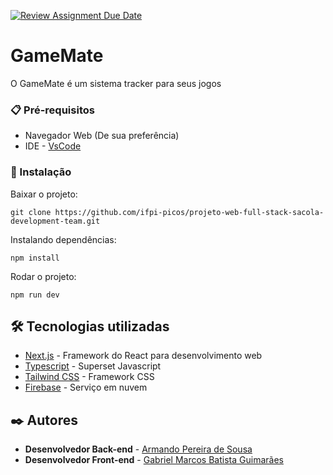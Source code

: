 [![Review Assignment Due Date](https://classroom.github.com/assets/deadline-readme-button-24ddc0f5d75046c5622901739e7c5dd533143b0c8e959d652212380cedb1ea36.svg)](https://classroom.github.com/a/U2l29CBO)
# GameMate

O GameMate é um sistema tracker para seus jogos
### 📋 Pré-requisitos

 

 - Navegador Web (De sua preferência)
 - IDE -  [VsCode](https://code.visualstudio.com/docs)


### 🔧 Instalação

Baixar o projeto:

```
git clone https://github.com/ifpi-picos/projeto-web-full-stack-sacola-development-team.git
```

Instalando dependências:
```
npm install
```
Rodar o projeto:
```
npm run dev
```




## 🛠️ Tecnologias utilizadas



* [Next.js](https://nextjs.org/docs) - Framework do React para desenvolvimento web
* [Typescript](https://www.typescriptlang.org/docs/) - Superset Javascript
* [Tailwind CSS](https://tailwindcss.com/docs/installation) - Framework CSS
* [Firebase](https://firebase.google.com/docs?hl=pt-br) -  Serviço em nuvem
## ✒️ Autores


* **Desenvolvedor Back-end** - [Armando Pereira de Sousa](https://github.com/CondeArmand)
* **Desenvolvedor Front-end** - [Gabriel Marcos Batista Guimarães](https://github.com/Gabriell1507)
